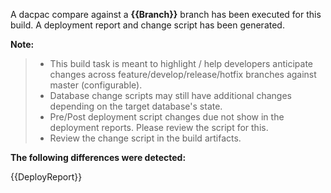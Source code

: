 A dacpac compare against a **{{Branch}}** branch has been executed for this build. A deployment report and change script has been generated.

**Note:**
> - This build task is meant to highlight / help developers anticipate changes across feature/develop/release/hotfix branches against master (configurable).
> - Database change scripts may still have additional changes depending on the target database's state.
> - Pre/Post deployment script changes due not show in the deployment reports. Please review the script for this.
> - Review the change script in the build artifacts.

**The following differences were detected:**

{{DeployReport}}